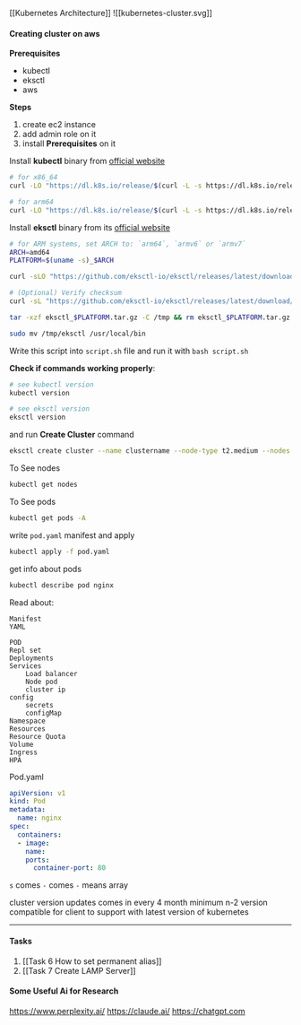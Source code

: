 [[Kubernetes Architecture]]
![[kubernetes-cluster.svg]]
#### Creating cluster on aws

**Prerequisites**
- kubectl
- eksctl
- aws

**Steps**
1. create ec2 instance
2. add admin role on it
3. install **Prerequisites** on it

Install **kubectl** binary from [official website](https://kubernetes.io/docs/tasks/tools/install-kubectl-linux/)
```sh
# for x86_64
curl -LO "https://dl.k8s.io/release/$(curl -L -s https://dl.k8s.io/release/stable.txt)/bin/linux/amd64/kubectl"

# for arm64
curl -LO "https://dl.k8s.io/release/$(curl -L -s https://dl.k8s.io/release/stable.txt)/bin/linux/arm64/kubectl"
```

Install **eksctl** binary from its [official website](https://eksctl.io/installation)

```sh
# for ARM systems, set ARCH to: `arm64`, `armv6` or `armv7`
ARCH=amd64
PLATFORM=$(uname -s)_$ARCH

curl -sLO "https://github.com/eksctl-io/eksctl/releases/latest/download/eksctl_$PLATFORM.tar.gz"

# (Optional) Verify checksum
curl -sL "https://github.com/eksctl-io/eksctl/releases/latest/download/eksctl_checksums.txt" | grep $PLATFORM | sha256sum --check

tar -xzf eksctl_$PLATFORM.tar.gz -C /tmp && rm eksctl_$PLATFORM.tar.gz

sudo mv /tmp/eksctl /usr/local/bin
```
Write this script into `script.sh` file and run it with `bash script.sh`

**Check if commands working properly**:
```sh
# see kubectl version
kubectl version

# see eksctl version
eksctl version
```

and run **Create Cluster** command
```sh
eksctl create cluster --name clustername --node-type t2.medium --nodes 2 --region=us-east-1
```

To See nodes
```sh
kubectl get nodes
```

To See pods
```sh
kubectl get pods -A
```

write `pod.yaml` manifest and apply
```sh
kubectl apply -f pod.yaml
```

get info about pods
```bash
kubectl describe pod nginx
```

Read about:

	Manifest
	YAML
	
	POD
	Repl set
	Deployments
	Services
		Load balancer
		Node pod
		cluster ip
	config
		secrets
		configMap
	Namespace
	Resources
	Resource Quota
	Volume
	Ingress
	HPA

Pod.yaml
```YAMl
apiVersion: v1
kind: Pod
metadata:
  name: nginx
spec:
  containers:
  - image:
    name:
    ports:
      container-port: 80
```

`s` comes `-` comes
`-` means array


cluster version updates comes in every 4 month
minimum n-2 version compatible for client to support with latest version of kubernetes

***
#### Tasks
1. [[Task 6 How to set permanent alias]]
2. [[Task 7 Create LAMP Server]]

#### Some Useful Ai for Research
https://www.perplexity.ai/
https://claude.ai/
https://chatgpt.com
